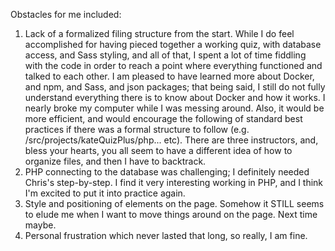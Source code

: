 Obstacles for me included:
  1.  Lack of a formalized filing structure from the start. While I do feel accomplished for having pieced together a working quiz, with database access, and Sass styling, and all of that, I spent a lot of time fiddling with the code in order to reach a point where everything functioned and talked to each other. I am pleased to have learned more about Docker, and npm, and Sass, and json packages; that being said, I still do not fully understand everything there is to know about Docker and how it works. I nearly broke my computer while I was messing around. Also, it would be more efficient, and would encourage the following of standard best practices if there was a formal structure to follow (e.g. /src/projects/kateQuizPlus/php... etc). There are three instructors, and, bless your hearts, you all seem to have a different idea of how to organize files, and then I have to backtrack. 
  2.  PHP connecting to the database was challenging; I definitely needed Chris's step-by-step. I find it very interesting working in PHP, and I think I'm excited to put it into practice again.
  3.  Style and positioning of elements on the page. Somehow it STILL seems to elude me when I want to move things around on the page. Next time maybe.
  4.  Personal frustration which never lasted that long, so really, I am fine.
